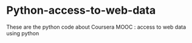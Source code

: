 # Python-access-to-web-data

These are the python code about Coursera MOOC : access to web data using python

